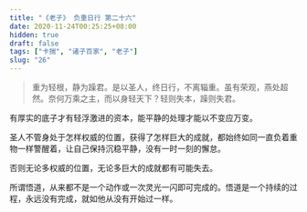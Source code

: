 ```yaml
---
title: "《老子》 负重日行 第二十六"
date: 2020-11-24T00:25:25+08:00
hidden: true
draft: false
tags: ["卡揣", "诸子百家", "老子"]
slug: "26"
---
```


> 重为轻根，静为躁君。是以圣人，终日行，不离辎重。虽有荣观，燕处超然。奈何万乘之主，而以身轻天下？轻则失本，躁则失君。

有厚实的底子才有轻浮激进的资本，能平静的处理才能以不变应万变。

圣人不管身处于怎样权威的位置，获得了怎样巨大的成就，都始终如同一直负着重物一样警醒着，让自己保持沉稳平静，没有一时一刻的懈怠。

否则无论多权威的位置，无论多巨大的成就都有可能失去。

所谓悟道，从来都不是一个动作或一次灵光一闪即可完成的。悟道是一个持续的过程，永远没有完成，就如他从没有开始过一样。